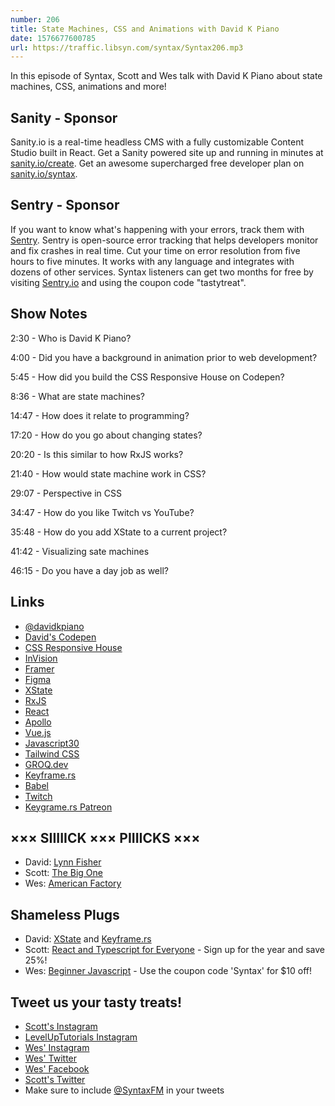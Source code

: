 ```yaml
---
number: 206
title: State Machines, CSS and Animations with David K Piano
date: 1576677600785
url: https://traffic.libsyn.com/syntax/Syntax206.mp3
---
```


In this episode of Syntax, Scott and Wes talk with David K Piano about state machines, CSS, animations and more!

## Sanity - Sponsor
Sanity.io is a real-time headless CMS with a fully customizable Content Studio built in React. Get a Sanity powered site up and running in minutes at [sanity.io/create](https://www.sanity.io/create). Get an awesome supercharged free developer plan on [sanity.io/syntax](https://www.sanity.io/syntax).

## Sentry - Sponsor
If you want to know what's happening with your errors, track them with [Sentry](https://sentry.io/). Sentry is open-source error tracking that helps developers monitor and fix crashes in real time. Cut your time on error resolution from five hours to five minutes. It works with any language and integrates with dozens of other services. Syntax listeners can get two months for free by visiting [Sentry.io](https://sentry.io/) and using the coupon code "tastytreat".

## Show Notes

2:30 - Who is David K Piano?

4:00 - Did you have a background in animation prior to web development?

5:45 - How did you build the CSS Responsive House on Codepen?

8:36 - What are state machines?

14:47 - How does it relate to programming?

17:20 - How do you go about changing states?

20:20 - Is this similar to how RxJS works?

21:40 - How would state machine work in CSS?

29:07 - Perspective in CSS

34:47 - How do you like Twitch vs YouTube?

35:48 - How do you add XState to a current project?

41:42 - Visualizing sate machines

46:15 - Do you have a day job as well?

## Links
* [@davidkpiano](https://twitter.com/davidkpiano)
* [David's Codepen](https://codepen.io/davidkpiano)
* [CSS Responsive House](https://codepen.io/davidkpiano/pen/xLKBpM)
* [InVision](https://www.invisionapp.com/)
* [Framer](https://www.framer.com/)
* [Figma](https://www.figma.com/)
* [XState](https://xstate.js.org/docs/)
* [RxJS](https://rxjs-dev.firebaseapp.com/)
* [React](https://reactjs.org/)
* [Apollo](https://www.apollographql.com/)
* [Vue.js](https://vuejs.org/)
* [Javascript30](https://javascript30.com/)
* [Tailwind CSS](https://tailwindcss.com/)
* [GROQ.dev](https://groq.dev/)
* [Keyframe.rs](https://keyframe.rs/)
* [Babel](https://babeljs.io/)
* [Twitch](https://www.twitch.tv/)
* [Keygrame.rs Patreon](https://www.patreon.com/keyframers)

## ××× SIIIIICK ××× PIIIICKS ×××
* David: [Lynn Fisher](https://lynnandtonic.com/)
* Scott: [The Big One](https://the-big-one.scpr.org/)
* Wes: [American Factory](https://www.netflix.com/title/81090071)

## Shameless Plugs
* David: [XState](https://xstate.js.org/docs/) and [Keyframe.rs](https://keyframe.rs/)
* Scott: [React and Typescript for Everyone](https://www.leveluptutorials.com/pro) - Sign up for the year and save 25%!
* Wes: [Beginner Javascript](https://beginnerjavascript.com) - Use the coupon code 'Syntax' for $10 off!

## Tweet us your tasty treats!
* [Scott's Instagram](https://www.instagram.com/stolinski/)
* [LevelUpTutorials Instagram](https://www.instagram.com/LevelUpTutorials/)
* [Wes' Instagram](https://www.instagram.com/wesbos/)
* [Wes' Twitter](https://twitter.com/wesbos)
* [Wes' Facebook](https://www.facebook.com/wesbos.developer)
* [Scott's Twitter](https://twitter.com/stolinski)
* Make sure to include [@SyntaxFM](https://twitter.com/SyntaxFM) in your tweets